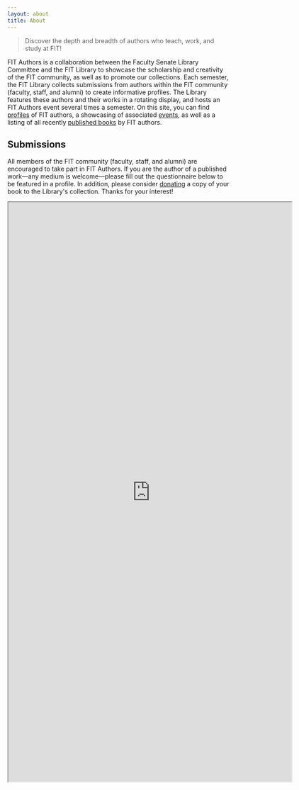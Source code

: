 ```yaml
---
layout: about
title: About
---
```

> Discover the depth and breadth of authors who teach, work, and study at FIT!  

FIT Authors is a collaboration between the Faculty Senate Library Committee and the FIT Library to showcase the scholarship and creativity of the FIT community, as well as to promote our collections. Each semester, the FIT Library collects submissions from authors within the FIT community (faculty, staff, and alumni) to create informative profiles. The Library features these authors and their works in a rotating display, and hosts an FIT Authors event several times a semester. On this site, you can find [profiles](/profiles/) of FIT authors, a showcasing of associated [events](/events/), as well as a listing of all recently [published books](/publications/) by FIT authors.

## Submissions

All members of the FIT community (faculty, staff, and alumni) are encouraged to take part in FIT Authors. If you are the author of a published work—any medium is welcome—please fill out the questionnaire below to be featured in a profile. In addition, please consider [donating](mailto:libacquisition@fitnyc.edu) a copy of your book to the Library's collection. Thanks for your interest!

<div class="embed-responsive embed-responsive-7by5 mt-5">
  <iframe class="embed-responsive-item" src="https://docs.google.com/forms/d/e/1FAIpQLSf0eo6ngiX8nQC4tTxoaDvK-T5d9UVSDCVrtvHeUOZ719ky4Q/viewform?embedded=true" width="640" height="1309">Loading…</iframe>
</div>
